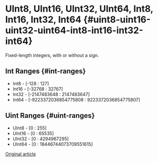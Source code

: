 # UInt8, UInt16, UInt32, UInt64, Int8, Int16, Int32, Int64 {#uint8-uint16-uint32-uint64-int8-int16-int32-int64}

Fixed-length integers, with or without a sign.

## Int Ranges {#int-ranges}

- Int8 - \[-128 : 127\]
- Int16 - \[-32768 : 32767\]
- Int32 - \[-2147483648 : 2147483647\]
- Int64 - \[-9223372036854775808 : 9223372036854775807\]

## Uint Ranges {#uint-ranges}

- UInt8 - \[0 : 255\]
- UInt16 - \[0 : 65535\]
- UInt32 - \[0 : 4294967295\]
- UInt64 - \[0 : 18446744073709551615\]

[Original article](https://clickhouse.tech/docs/en/data_types/int_uint/) <!--hide-->
